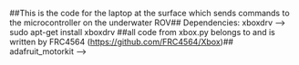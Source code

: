 ##This is the code for the laptop at the surface which sends commands to the microcontroller on the underwater ROV##
Dependencies:
xboxdrv --> sudo apt-get install xboxdrv
##all code from xbox.py belongs to and is written by FRC4564 (https://github.com/FRC4564/Xbox)##
adafruit_motorkit --> 
